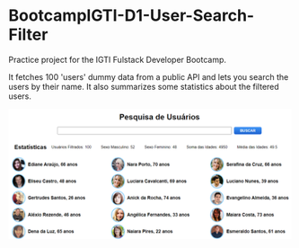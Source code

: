 # BootcampIGTI-D1-User-Search-Filter

Practice project for the IGTI Fulstack Developer Bootcamp.

It fetches 100 'users' dummy data from a public API and lets you search the users by their name. 
It also summarizes some statistics about the filtered users.

<img src="./preview.png">
